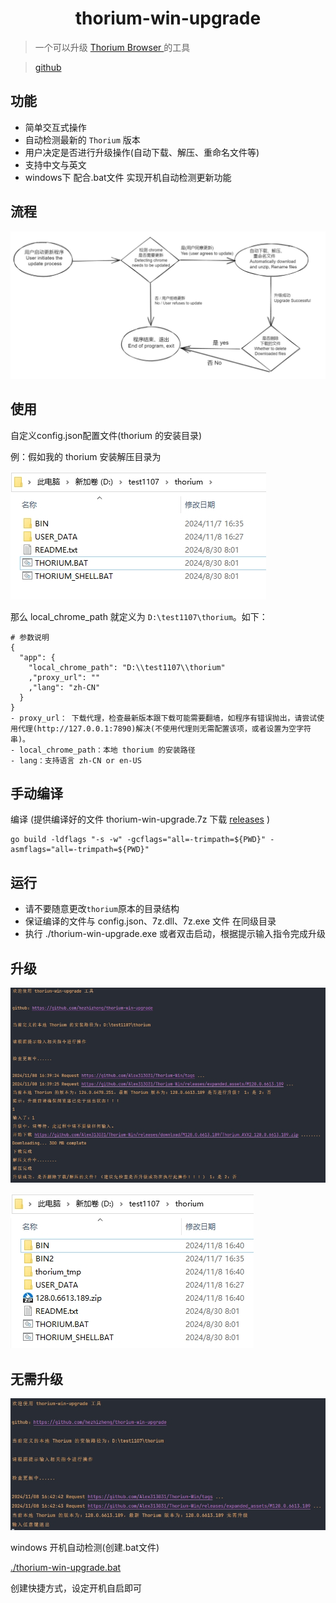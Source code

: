 <h1 align="center">thorium-win-upgrade</h1>

> 一个可以升级 [Thorium Browser ](https://thorium.rocks/)  的工具

> [github](https://github.com/hezhizheng/thorium-win-upgrade)

## 功能
- 简单交互式操作
- 自动检测最新的 `Thorium` 版本
- 用户决定是否进行升级操作(自动下载、解压、重命名文件等)
- 支持中文与英文
- windows下 配合.bat文件 实现开机自动检测更新功能

## 流程
![free-pic](./images/1.png)


## 使用
自定义config.json配置文件(thorium 的安装目录)

例：假如我的 thorium 安装解压目录为

![free-pic](./images/22.png)

那么 local_chrome_path 就定义为 `D:\test1107\thorium`。如下：
```
# 参数说明
{
  "app": {
    "local_chrome_path": "D:\\test1107\\thorium"
    ,"proxy_url": ""
    ,"lang": "zh-CN"
  }
}
- proxy_url： 下载代理，检查最新版本跟下载可能需要翻墙，如程序有错误抛出，请尝试使用代理(http://127.0.0.1:7890)解决(不使用代理则无需配置该项，或者设置为空字符串)。
- local_chrome_path：本地 thorium 的安装路径
- lang：支持语言 zh-CN or en-US
```

## 手动编译
编译 (提供编译好的文件 thorium-win-upgrade.7z 下载 [releases](https://github.com/hezhizheng/thorium-win-upgrade/releases) )
```
go build -ldflags "-s -w" -gcflags="all=-trimpath=${PWD}" -asmflags="all=-trimpath=${PWD}"
```

## 运行
- 请不要随意更改`thorium`原本的目录结构
- 保证编译的文件与 config.json、7z.dll、7z.exe 文件 在同级目录
- 执行 ./thorium-win-upgrade.exe 或者双击启动，根据提示输入指令完成升级

## 升级

![free-pic](./images/33.png)

![free-pic](./images/44.png)

## 无需升级

![free-pic](./images/55.png)

windows 开机自动检测(创建.bat文件)

[./thorium-win-upgrade.bat](./thorium-win-upgrade.bat)

创建快捷方式，设定开机自启即可
